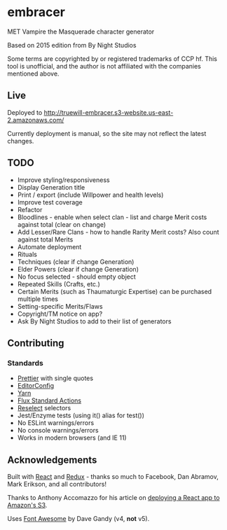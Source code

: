 # embracer

MET Vampire the Masquerade character generator

Based on 2015 edition from By Night Studios

Some terms are copyrighted by or registered trademarks of CCP hf.
This tool is unofficial, and the author is not affiliated with the companies mentioned above.

## Live

Deployed to http://truewill-embracer.s3-website.us-east-2.amazonaws.com/

Currently deployment is manual, so the site may not reflect the latest changes.

## TODO

* Improve styling/responsiveness
* Display Generation title
* Print / export (include Willpower and health levels)
* Improve test coverage
* Refactor
* Bloodlines - enable when select clan - list and charge Merit costs against total (clear on change)
* Add Lesser/Rare Clans - how to handle Rarity Merit costs? Also count against total Merits
* Automate deployment
* Rituals
* Techniques (clear if change Generation)
* Elder Powers (clear if change Generation)
* No focus selected - should empty object
* Repeated Skills (Crafts, etc.)
* Certain Merits (such as Thaumaturgic Expertise) can be purchased multiple times
* Setting-specific Merits/Flaws
* Copyright/TM notice on app?
* Ask By Night Studios to add to their list of generators

## Contributing

### Standards

* [Prettier](https://prettier.io/) with single quotes
* [EditorConfig](http://editorconfig.org/)
* [Yarn](https://yarnpkg.com/en/)
* [Flux Standard Actions](https://github.com/acdlite/flux-standard-action)
* [Reselect](https://github.com/reactjs/reselect) selectors
* Jest/Enzyme tests (using it() alias for test())
* No ESLint warnings/errors
* No console warnings/errors
* Works in modern browsers (and IE 11)

## Acknowledgements

Built with [React](https://reactjs.org/) and [Redux](https://redux.js.org/) - thanks so much to Facebook, Dan Abramov, Mark Erikson, and all contributors!

Thanks to Anthony Accomazzo for his article on [deploying a React app to Amazon's S3](https://www.fullstackreact.com/articles/deploying-a-react-app-to-s3/).

Uses [Font Awesome](http://fontawesome.io) by Dave Gandy (v4, **not** v5).

